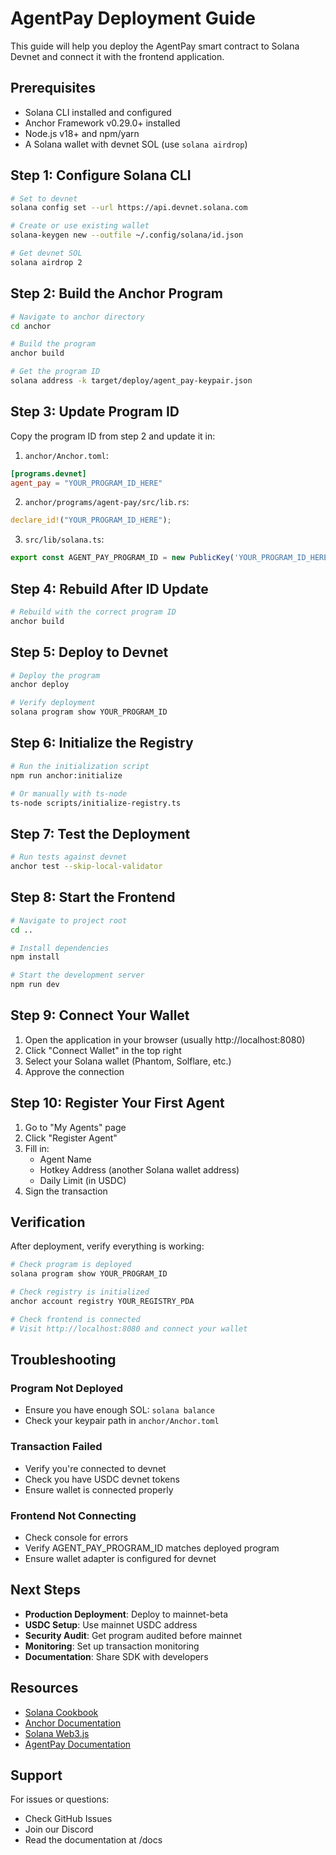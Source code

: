 # AgentPay Deployment Guide

This guide will help you deploy the AgentPay smart contract to Solana Devnet and connect it with the frontend application.

## Prerequisites

- Solana CLI installed and configured
- Anchor Framework v0.29.0+ installed
- Node.js v18+ and npm/yarn
- A Solana wallet with devnet SOL (use `solana airdrop`)

## Step 1: Configure Solana CLI

```bash
# Set to devnet
solana config set --url https://api.devnet.solana.com

# Create or use existing wallet
solana-keygen new --outfile ~/.config/solana/id.json

# Get devnet SOL
solana airdrop 2
```

## Step 2: Build the Anchor Program

```bash
# Navigate to anchor directory
cd anchor

# Build the program
anchor build

# Get the program ID
solana address -k target/deploy/agent_pay-keypair.json
```

## Step 3: Update Program ID

Copy the program ID from step 2 and update it in:

1. `anchor/Anchor.toml`:
```toml
[programs.devnet]
agent_pay = "YOUR_PROGRAM_ID_HERE"
```

2. `anchor/programs/agent-pay/src/lib.rs`:
```rust
declare_id!("YOUR_PROGRAM_ID_HERE");
```

3. `src/lib/solana.ts`:
```typescript
export const AGENT_PAY_PROGRAM_ID = new PublicKey('YOUR_PROGRAM_ID_HERE');
```

## Step 4: Rebuild After ID Update

```bash
# Rebuild with the correct program ID
anchor build
```

## Step 5: Deploy to Devnet

```bash
# Deploy the program
anchor deploy

# Verify deployment
solana program show YOUR_PROGRAM_ID
```

## Step 6: Initialize the Registry

```bash
# Run the initialization script
npm run anchor:initialize

# Or manually with ts-node
ts-node scripts/initialize-registry.ts
```

## Step 7: Test the Deployment

```bash
# Run tests against devnet
anchor test --skip-local-validator
```

## Step 8: Start the Frontend

```bash
# Navigate to project root
cd ..

# Install dependencies
npm install

# Start the development server
npm run dev
```

## Step 9: Connect Your Wallet

1. Open the application in your browser (usually http://localhost:8080)
2. Click "Connect Wallet" in the top right
3. Select your Solana wallet (Phantom, Solflare, etc.)
4. Approve the connection

## Step 10: Register Your First Agent

1. Go to "My Agents" page
2. Click "Register Agent"
3. Fill in:
   - Agent Name
   - Hotkey Address (another Solana wallet address)
   - Daily Limit (in USDC)
4. Sign the transaction

## Verification

After deployment, verify everything is working:

```bash
# Check program is deployed
solana program show YOUR_PROGRAM_ID

# Check registry is initialized
anchor account registry YOUR_REGISTRY_PDA

# Check frontend is connected
# Visit http://localhost:8080 and connect your wallet
```

## Troubleshooting

### Program Not Deployed
- Ensure you have enough SOL: `solana balance`
- Check your keypair path in `anchor/Anchor.toml`

### Transaction Failed
- Verify you're connected to devnet
- Check you have USDC devnet tokens
- Ensure wallet is connected properly

### Frontend Not Connecting
- Check console for errors
- Verify AGENT_PAY_PROGRAM_ID matches deployed program
- Ensure wallet adapter is configured for devnet

## Next Steps

- **Production Deployment**: Deploy to mainnet-beta
- **USDC Setup**: Use mainnet USDC address
- **Security Audit**: Get program audited before mainnet
- **Monitoring**: Set up transaction monitoring
- **Documentation**: Share SDK with developers

## Resources

- [Solana Cookbook](https://solanacookbook.com/)
- [Anchor Documentation](https://www.anchor-lang.com/)
- [Solana Web3.js](https://solana-labs.github.io/solana-web3.js/)
- [AgentPay Documentation](./README.md)

## Support

For issues or questions:
- Check GitHub Issues
- Join our Discord
- Read the documentation at /docs
